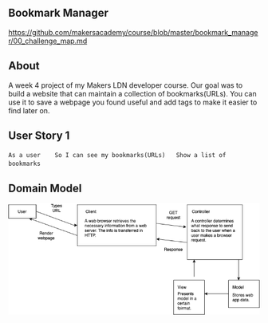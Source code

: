 ## Bookmark Manager 
https://github.com/makersacademy/course/blob/master/bookmark_manager/00_challenge_map.md

## About 
A week 4 project of my Makers LDN developer course. Our goal was to build a website that can maintain a collection of bookmarks(URLs). You can use it to save a webpage you found useful and add tags to make it easier to find later on.

## User Story 1

``
As a user   
So I can see my bookmarks(URLs)  
Show a list of bookmarks
``

## Domain Model 
![Github Logo](/resources/Domain_model.png)